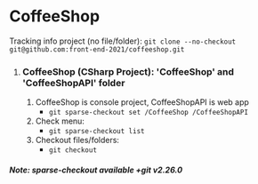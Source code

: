 # CoffeeShop
Tracking info project (no file/folder):
    ```
        git clone --no-checkout git@github.com:front-end-2021/coffeeshop.git
    ```
1. ### CoffeeShop (CSharp Project): 'CoffeeShop' and 'CoffeeShopAPI' folder
    1. CoffeeShop is console project, CoffeeShopAPI is web app
        - ```git sparse-checkout set /CoffeeShop /CoffeeShopAPI```
    2. Check menu: 
        - ```git sparse-checkout list```
    3. Checkout files/folders: 
        - ```git checkout```


##### Note: sparse-checkout available +git v2.26.0